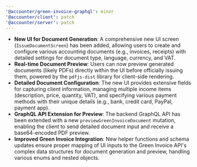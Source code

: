 ```yaml
---
'@accounter/green-invoice-graphql': minor
'@accounter/client': patch
'@accounter/server': patch
---
```


* **New UI for Document Generation**: A comprehensive new UI screen (`IssueDocumentScreen`) has been added, allowing users to create and configure various accounting documents (e.g., invoices, receipts) with detailed settings for document type, language, currency, and VAT.
* **Real-time Document Preview**: Users can now preview generated documents (likely PDFs) directly within the UI before officially issuing them, powered by the `pdfjs-dist` library for client-side rendering.
* **Detailed Document Configuration**: The new UI provides extensive fields for capturing client information, managing multiple income items (description, price, quantity, VAT), and specifying various payment methods with their unique details (e.g., bank, credit card, PayPal, payment app).
* **GraphQL API Extension for Preview**: The backend GraphQL API has been extended with a new `previewGreenInvoiceDocument` mutation, enabling the client to send detailed document input and receive a base64-encoded PDF preview.
* **Improved Green Invoice Integration**: New helper functions and schema updates ensure proper mapping of UI inputs to the Green Invoice API's complex data structures for document generation and preview, handling various enums and nested objects.
